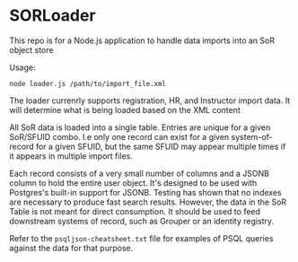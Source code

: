 # SORLoader

This repo is for a Node.js application to handle data imports into an SoR object store

Usage:
```
node loader.js /path/to/import_file.xml
```

The loader currenrly supports registration, HR, and Instructor import data. It will determine
what is being loaded based on the XML content

All SoR data is loaded into a single table. Entries are unique for a given SoR/SFUID combo.
I.e only one record can exist for a given system-of-record for a given SFUID, but the same
SFUID may appear multiple times if it appears in multiple import files. 

Each record consists of a very small number of columns and a JSONB column to hold the entire
user object. It's designed to be used with Postgres's built-in support for JSONB. Testing
has shown that no indexes are necessary to produce fast search results. However,
the data in the SoR Table is not meant for direct consumption. It should be used to feed
downstream systems of record, such as Grouper or an identity registry.

Refer to the `psqljson-cheatsheet.txt` file for examples of PSQL queries against the
data for that purpose.
